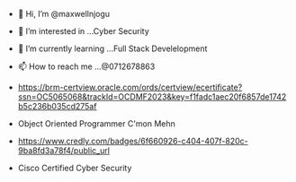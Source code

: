 - 👋 Hi, I’m @maxwellnjogu
- 👀 I’m interested in ...Cyber Security
- 🌱 I’m currently learning ...Full Stack Develelopment

- 📫 How to reach me ...@0712678863

- https://brm-certview.oracle.com/ords/certview/ecertificate?ssn=OC5065068&trackId=OCDMF2023&key=f1fadc1aec20f6857de1742b5c236b035cd275af


- Object Oriented Programmer C'mon Mehn

- https://www.credly.com/badges/6f660926-c404-407f-820c-9ba8fd3a78f4/public_url

- Cisco Certified Cyber Security
<!---
maxwellnjogu/maxwellnjogu is a ✨ special ✨ repository because its `README.md` (this file) appears on your GitHub profile.
You can click the Preview link to take a look at your changes.
--->
